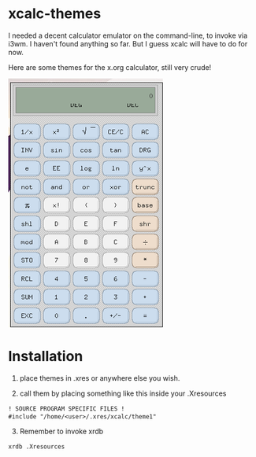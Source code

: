 # xcalc-themes
I needed a decent calculator emulator on the command-line, to invoke via i3wm. I haven't found anything so far. But I guess xcalc will have to do for now. 

Here are some themes for the x.org calculator, still very crude!

![default-color-image](/default-color.png)

# Installation
1. place themes in .xres or anywhere else you wish.

2. call them by placing something like this inside your .Xresources

```
! SOURCE PROGRAM SPECIFIC FILES !
#include "/home/<user>/.xres/xcalc/theme1"
```

3. Remember to invoke xrdb

```
xrdb .Xresources
```
